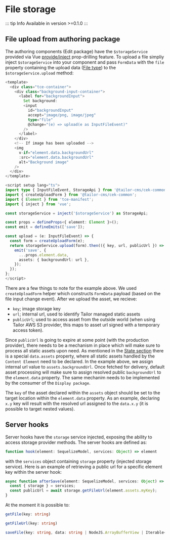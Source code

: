 # File storage

::: tip Info
Available in version >=0.1.0
:::

## File upload from authoring package

The authoring components (Edit package) have the `$storageService` provided via
Vue [provide/inject](https://v2.vuejs.org/v2/api/#provide-inject) prop-drilling
feature. To upload a file simpliy inject `$storageService` into your component
and pass `FormData` with the `file` property containing the upload data
([File type](https://developer.mozilla.org/en-US/docs/Web/API/File]))
to the `$storageService.upload` method:

```ts
<template>
  <div class="tce-container">
    <div class="background-input-container">
      <label for="backgroundInput">
        Set background:
        <input
          id="backgroundInput"
          accept="image/png, image/jpeg"
          type="file"
          @change="(e) => upload(e as InputFileEvent)"
        />
      </label>
    </div>
    <!-- If image has been uploaded -->
    <img
      v-if="element.data.backgroundUrl"
      :src="element.data.backgroundUrl"
      alt="Background image"
    />
  </div>
</template>

<script setup lang="ts">
import type { InputFileEvent, StorageApi } from '@tailor-cms/cek-common';
import { createUploadForm } from '@tailor-cms/cek-common';
import { Element } from 'tce-manifest';
import { inject } from 'vue';

const storageService = inject('$storageService') as StorageApi;

const props = defineProps<{ element: Element }>();
const emit = defineEmits(['save']);

const upload = (e: InputFileEvent) => {
  const form = createUploadForm(e);
  return storageService.upload(form).then(({ key, url, publicUrl }) => {
    emit('save', {
      ...props.element.data,
      assets: { backgroundUrl: url },
    });
  });
};
</script>
```

There are a few things to note for the example above. We used `createUploadForm`
helper which constructs `FormData` payload (based on the file input change
event). After we upload the asset, we recieve:

- `key`; image storage key
- `url`; internal url, used to identify Tailor managed static assets
- `publicUrl`; used to access asset from the outside world (when using Tailor
  AWS S3 provider, this maps to asset url signed with a temporary access token).

Since `publicUrl` is going to expire at some point (with the production provider),
there needs to be a mechanism in place which will make sure to process all
static assets upon need. As mentioned in the
[State section](http://localhost:5173/xt/state.html#data-assets-property)
there is a special `data.assets` property, where all static assets handled
by the `Content Element` need to be declared. In the example above, we assign
internal url value to `assets.backgroundUrl`. Once fetched for delivery,
default asset processing will make sure to assign resolved public
`backgroundUrl` to the `element.data` property. The same mechanim needs to be
implemented by the consumer of the `Display package`.

The `key` of the asset declared within the `assets` object should be set to the
target location within the `element.data` property. As an example,
declaring `x.y` key will result with the resolved url assigned to the
`data.x.y` (it is possible to target nested values).

## Server hooks

Server hooks have the `storage` service injected, exposing the ability to access
storage provider methods. The server hooks are defined as:

```ts
function hook(element: SequelizeModel, services: Object) => element
```

with the `services` object containing `storage` property (injected
storage service). Here is an example of retrieving a public url for a specific
element key within the server hook:

```ts
async function afterSave(element: SequelizeModel, services: Object) => {
  const { storage } = services;
  const publicUrl = await storage.getFileUrl(element.assets.myKey);
}
```

At the moment it is possible to:

```ts
getFile(key: string)
```

```ts
getFileUrl(key: string)
```

```ts
saveFile(key: string, data: string | NodeJS.ArrayBufferView | Iterable<string |    NodeJS.ArrayBufferView> | AsyncIterable<string | NodeJS.ArrayBufferView> | internal.Stream)
```
